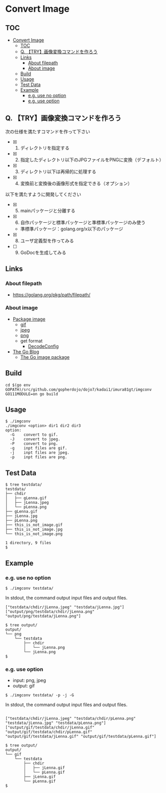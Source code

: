 Convert Image
================================================================================

TOC
--------------------------------------------------------------------------------
- [Convert Image](#convert-image)
  - [TOC](#toc)
  - [Q. 【TRY】画像変換コマンドを作ろう](#q-try画像変換コマンドを作ろう)
  - [Links](#links)
    - [About filepath](#about-filepath)
    - [About image](#about-image)
  - [Build](#build)
  - [Usage](#usage)
  - [Test Data](#test-data)
  - [Example](#example)
    - [e.g. use no option](#eg-use-no-option)
    - [e.g. use option](#eg-use-option)

Q. 【TRY】画像変換コマンドを作ろう
--------------------------------------------------------------------------------

次の仕様を満たすコマンドを作って下さい

- [x] 1. ディレクトリを指定する
- [x] 2. 指定したディレクトリ以下のJPGファイルをPNGに変換（デフォルト）
- [x] 3. ディレクトリ以下は再帰的に処理する
- [x] 4. 変換前と変換後の画像形式を指定できる（オプション）

以下を満たすように開発してください

- [x] 5. mainパッケージと分離する
- [x] 6. 自作パッケージと標準パッケージと準標準パッケージのみ使う
  - 準標準パッケージ：golang.org/x以下のパッケージ
- [x] 8. ユーザ定義型を作ってみる
- [ ] 9. GoDocを生成してみる


Links
--------------------------------------------------------------------------------

### About filepath

- https://golang.org/pkg/path/filepath/

### About image

- [Package image](https://golang.org/pkg/image/)
    - [gif](https://golang.org/pkg/image/gif/)
    - [jpeg](https://golang.org/pkg/image/jpeg/)
    - [png](https://golang.org/pkg/image/png/)
    - get format
        - [DecodeConfig](https://golang.org/pkg/image/#DecodeConfig)
- [The Go Blog](https://blog.golang.org/)
    - [The Go image package](https://blog.golang.org/go-image-package#TOC_5.)


Build
--------------------------------------------------------------------------------

```
cd $(go env GOPATH)/src/github.com/gopherdojo/dojo7/kadai1/imura81gt/imgconv
GO111MODULE=on go build
```

Usage
--------------------------------------------------------------------------------

```
$ ./imgconv
./imgconv <option> dir1 dir2 dir3
option:
  -G    convert to gif.
  -J    convert to jpeg.
  -P    convert to png.
  -g    inpt files are gif.
  -j    inpt files are jpeg.
  -p    inpt files are png.
```


Test Data
--------------------------------------------------------------------------------

```
$ tree testdata/
testdata/
├── chdir
│   ├── gLenna.gif
│   ├── jLenna.jpeg
│   └── pLenna.png
├── gLenna.gif
├── jLenna.jpg
├── pLenna.png
├── this_is_not_image.gif
├── this_is_not_image.jpg
└── this_is_not_image.png

1 directory, 9 files
$
```


Example
--------------------------------------------------------------------------------

### e.g. use no option

```
$ ./imgconv testdata/
```

In stdout, the command output input files and output files.

```
["testdata/chdir/jLenna.jpeg" "testdata/jLenna.jpg"]
["output/png/testdata/chdir/jLenna.png" "output/png/testdata/jLenna.png"]
```

```
$ tree output/
output/
└── png
    └── testdata
        ├── chdir
        │   └── jLenna.png
        └── jLenna.png
$
```

### e.g. use option

- input: png, jpeg
- output: gif

```
$ ./imgconv testdata/ -p -j -G
```

In stdout, the command output input files and output files.

```

["testdata/chdir/jLenna.jpeg" "testdata/chdir/pLenna.png" "testdata/jLenna.jpg" "testdata/pLenna.png"]
["output/gif/testdata/chdir/jLenna.gif" "output/gif/testdata/chdir/pLenna.gif" "output/gif/testdata/jLenna.gif" "output/gif/testdata/pLenna.gif"]
```

```
$ tree output/
output/
└── gif
    └── testdata
        ├── chdir
        │   ├── jLenna.gif
        │   └── pLenna.gif
        ├── jLenna.gif
        └── pLenna.gif
$
```
